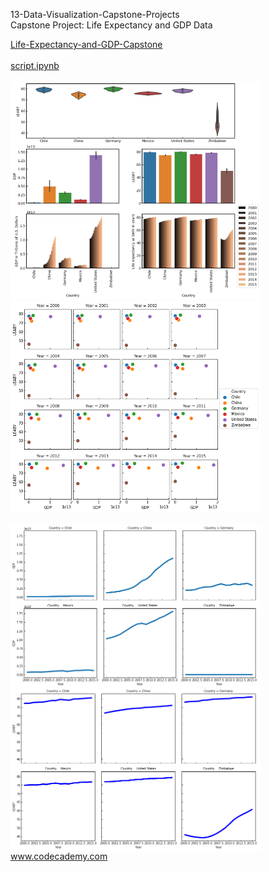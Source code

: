 

<p>13-Data-Visualization-Capstone-Projects</br>
Capstone Project: Life Expectancy and GDP Data</p>

<div style="float:left">
<a href="global_data_capstone_project.ipynb">
Life-Expectancy-and-GDP-Capstone</br></br>
script.ipynb</br></br>
<img src="Life-Expectancy-and-GDP-Capstone/img/overview_plot.png" alt="img" width="400px">
<img src="Life-Expectancy-and-GDP-Capstone/img/GDP_LEABY.png" alt="img" width="400px" "></a></br></br>
<img src="Life-Expectancy-and-GDP-Capstone/img/GDP.png" alt="img" width="400px" align="left"></a>
<img src="Life-Expectancy-and-GDP-Capstone/img/LEABY.png" alt="img" width="400px" align="left"></a>

</div>

</br></br></br></br></br></br></br></br></br></br></br></br>
www.codecademy.com

